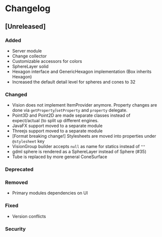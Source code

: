 # Changelog

## [Unreleased]
### Added
- Server module
- Change collector
- Customizable accessors for colors
- SphereLayer solid
- Hexagon interface and GenericHexagon implementation (Box inherits Hexagon)
- Increased the default detail level for spheres and cones to 32

### Changed
- Vision does not implement ItemProvider anymore. Property changes are done via `getProperty`/`setProperty` and `property` delegate.
- Point3D and Point2D are made separate classes instead of expect/actual (to split up different engines.
- JavaFX support moved to a separate module
- Threejs support moved to a separate module
- \[Format breaking change!\] Stylesheets are moved into properties under `@stylesheet` key
- VisionGroup builder accepts `null` as name for statics instead of `""`
- gdml sphere is rendered as a SphereLayer instead of Sphere (#35)
- Tube is replaced by more general ConeSurface

### Deprecated

### Removed
- Primary modules dependencies on UI

### Fixed
- Version conflicts

### Security
